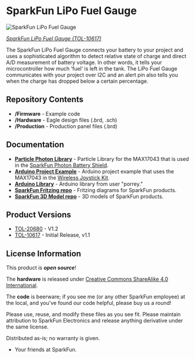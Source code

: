 SparkFun LiPo Fuel Gauge
========================================

![SparkFun LiPo Fuel Gauge](https://cdn.sparkfun.com//assets/parts/2/0/5/1/7/20680-_TOL_SparkFun_LiPo_Fuel_Gauge-_01.jpg)

[*SparkFun LiPo Fuel Gauge (TOL-10617)*](https://www.sparkfun.com/products/20680)

The SparkFun LiPo Fuel Gauge connects your battery to your project and uses a sophisticated algorithm to detect relative state of charge and direct A/D measurement of battery voltage.  In other words, it tells your microcontroller how much ‘fuel’ is left in the tank. The LiPo Fuel Gauge communicates with your project over I2C and an alert pin also tells you when the charge has dropped below a certain percentage.

Repository Contents
-------------------

* **/Firmware** - Example code 
* **/Hardware** - Eagle design files (.brd, .sch)
* **/Production** - Production panel files (.brd)

Documentation
--------------
* **[Particle Photon Library](https://github.com/sparkfun/SparkFun_MAX17043_Particle_Library)** - Particle Library for the MAX17043 that is used in the [SparkFun Photon Battery Shield](https://www.sparkfun.com/products/13626).
* **[Arduino Project Example](https://learn.sparkfun.com/tutorials/wireless-joystick-hookup-guide#MAX17043)** - Arduino project example that uses the MAX17043 in the [Wireless Joystick Kit](https://www.sparkfun.com/products/14051).
* **[Arduino Library](https://github.com/porrey/max1704x)** - Arduino library from user "porrey."
* **[SparkFun Fritzing repo](https://github.com/sparkfun/Fritzing_Parts)** - Fritzing diagrams for SparkFun products.
* **[SparkFun 3D Model repo](https://github.com/sparkfun/3D_Models)** - 3D models of SparkFun products. 

Product Versions
----------------
* [TOL-20680](https://www.sparkfun.com/products/20680) - V1.2
* [TOL-10617](https://www.sparkfun.com/products/10617) - Initial Release, v1.1


License Information
-------------------
This product is _**open source**_! 

The **hardware** is released under [Creative Commons ShareAlike 4.0 International](https://creativecommons.org/licenses/by-sa/4.0/).

The **code** is beerware; if you see me (or any other SparkFun employee) at the local, and you've found our code helpful, please buy us a round!

Please use, reuse, and modify these files as you see fit. Please maintain attribution to SparkFun Electronics and release anything derivative under the same license.

Distributed as-is; no warranty is given.

- Your friends at SparkFun.


